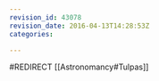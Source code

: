 ```yaml
---
revision_id: 43078
revision_date: 2016-04-13T14:28:53Z
categories:

---
```


#REDIRECT [[Astronomancy#Tulpas]]